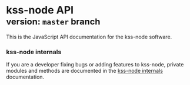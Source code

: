 # kss-node API<br><small>version: `master` branch</small>

This is the JavaScript API documentation for the kss-node software.

### kss-node internals

If you are a developer fixing bugs or adding features to kss-node, private
modules and methods are documented in the [kss-node internals](./internals/)
documentation.
